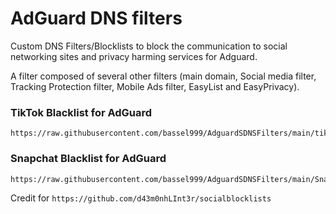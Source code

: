 # AdGuard DNS filters
Custom DNS Filters/Blocklists to block the communication to social networking sites and privacy harming services for Adguard.


A filter composed of several other filters (main domain, Social media filter, Tracking Protection filter, Mobile Ads filter, EasyList and EasyPrivacy).



### TikTok Blacklist for AdGuard

```
https://raw.githubusercontent.com/bassel999/AdguardSDNSFilters/main/tiktok/tiktokblocklist.txt
```


### Snapchat Blacklist for AdGuard

```
https://raw.githubusercontent.com/bassel999/AdguardSDNSFilters/main/Snapchat/snapchatblocklist.txt
```


Credit for ```https://github.com/d43m0nhLInt3r/socialblocklists```
